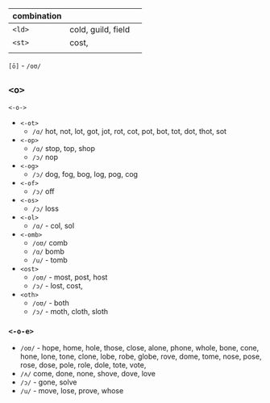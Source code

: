 
| combination |                    |     |
| ----------- | ------------------ | --- |
| `<ld>`      | cold, guild, field |     |
| `<st>`      | cost,                    |     |
|             |                    |     |

`[ō]` -  `/oʊ/` 

## `<o>`

`<-o->`
- `<-ot>`
	-  `/ɑ/`  hot, not, lot, got, jot, rot, cot, pot, bot, tot, dot, thot, sot
- `<-op>` 
	- `/ɑ/`  stop, top, shop
	- `/ɔ/` nop
- `<-og>`
	- `/ɔ/` dog, fog, bog, log, pog, cog
- `<-of>` 
	- `/ɔ/` off
 - `<-os>` 
	-  `/ɔ/` loss
 - `<-ol>` 
	 - `/ɑ/` - col, sol
 - `<-omb>`
	- `/oʊ/` comb
	- `/ɑ/` bomb
	- `/u/` - tomb
- `<ost>`
	- `/oʊ/` - most, post, host
	- `/ɔ/` - lost, cost, 
- `<oth>`
	- `/oʊ/` - both
	- `/ɔ/` - moth, cloth, sloth


### `<-o-e>`

- `/oʊ/` - hope, home, hole, those, close, alone, phone, whole, bone, cone, hone, lone, tone, clone, lobe, robe, globe, rove, dome, tome, nose, pose, rose, dose, pole, role, dole, tote, vote, 
- `/ʌ/` come, done, none, shove, dove, love
- `/ɔ/` - gone, solve
-  `/u/` - move, lose, prove, whose